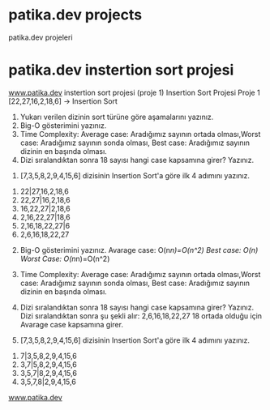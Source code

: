# patika.dev projects
 patika.dev projeleri
# patika.dev instertion sort projesi
 www.patika.dev instertion sort projesi (proje 1)
Insertion Sort Projesi
Proje 1
[22,27,16,2,18,6] -> Insertion Sort

1. Yukarı verilen dizinin sort türüne göre aşamalarını yazınız.
2. Big-O gösterimini yazınız.
3. Time Complexity: Average case: Aradığımız sayının ortada olması,Worst case: Aradığımız sayının sonda olması, Best case: Aradığımız sayının dizinin en başında olması.
4. Dizi sıralandıktan sonra 18 sayısı hangi case kapsamına girer? Yazınız.


1) [7,3,5,8,2,9,4,15,6] dizisinin Insertion Sort'a göre ilk 4 adımını yazınız.

1. 22|27,16,2,18,6
2. 22,27|16,2,18,6
3. 16,22,27|2,18,6
4. 2,16,22,27|18,6
5. 2,16,18,22,27|6
6. 2,6,16,18,22,27

2) Big-O gösterimini yazınız.
Avarage case: O(n*n)=O(n^2)
Best case: O(n)
Worst Case: O(n*n)=O(n^2)

3) Time Complexity: Average case: Aradığımız sayının ortada olması,Worst case: Aradığımız sayının sonda olması, Best case: Aradığımız sayının dizinin en başında olması.

4) Dizi sıralandıktan sonra 18 sayısı hangi case kapsamına girer? Yazınız.
Dizi sıralandıktan sonra şu şekli alır: 2,6,16,18,22,27  18 ortada olduğu için Avarage case kapsamına girer.

5. [7,3,5,8,2,9,4,15,6] dizisinin Insertion Sort'a göre ilk 4 adımını yazınız.
1) 7|3,5,8,2,9,4,15,6
2) 3,7|5,8,2,9,4,15,6
3) 3,5,7|8,2,9,4,15,6
4) 3,5,7,8|2,9,4,15,6

www.patika.dev
